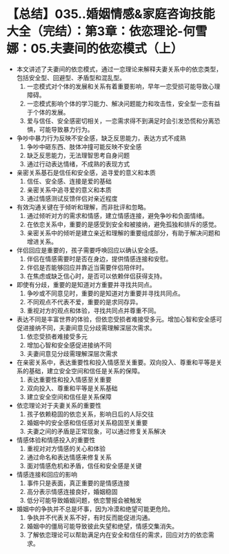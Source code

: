 # 【总结】035..婚姻情感&家庭咨询技能大全（完结）：第3章：依恋理论-何雪娜：05.夫妻间的依恋模式（上）

-   本文讲述了夫妻间的依恋模式，通过一恋理论来解释夫妻关系中的依恋类型，包括安全型、回避型、矛盾型和混乱型。
    1.  一恋模式对个体的发展和关系有着重要影响，早年一恋受损可能导致心理障碍。
    2.  一恋模式影响个体的学习能力、解决问题能力和攻击性，安全型一恋有益于个体的发展。
    3.  爱与信任、安全感密切相关，一恋需求得不到满足时会引发恐慌和分离恐惧，可能导致暴力行为。
-   争吵中暴力行为反映不安全感，缺乏反思能力，表达方式不成熟
    1.  争吵中砸东西、肢体冲撞可能反映不安全感
    2.  缺乏反思能力，无法理智思考自身问题
    3.  通过行动表达情绪，不成熟的表现方式
-   亲密关系基石是信任和安全感，追寻爱的意义和本质
    1.  信任、安全感、连接是爱的基础
    2.  亲密关系中追寻爱的意义和本质
    3.  通过情感测试反馈伴侣对亲近程度
-   有效沟通关键在于倾听和理解，而非批评和忽略。
    1.  通过倾听对方的需求和情感，建立情感连接，避免争吵和负面情绪。
    2.  在依恋关系中，重要的是感受到安全和被接纳，避免孤独和排斥的感觉。
    3.  亲密关系中的倾听是建立亲近和理解的重要组成部分，有助于解决问题和增进关系。
-   伴侣回应是重要的，孩子需要呼唤回应以确认安全感。
    1.  伴侣在情感需要时是否在身边，提供情感连接和安慰。
    2.  伴侣是否能够回应并靠近当需要伴侣陪伴时。
    3.  在焦虑或缺乏信心时，是否可以依赖伴侣获得支持。
-   即使有分歧，重要的是知道对方重要并寻找共同点。
    1.  争吵或不同意见时，重要的是知道对方重要并寻找共同点。
    2.  不同观点不代表不爱，重要的是求同存异。
    3.  重视对方的观点和体验，寻找共同点并尊重不同。
-   表达不同是丰富世界的体验，但依恋受损者难接受多元。增加心智和安全感可促进接纳不同，夫妻间意见分歧需理解深层次需求。
    1.  依恋受损者难接受多元
    2.  增加心智和安全感促进接纳不同
    3.  夫妻间意见分歧需理解深层次需求
-   在亲密关系中，表达重要性和投入情感至关重要。双向投入、尊重和平等是关系的基础，建立安全空间和信任是关系的保障。
    1.  表达重要性和投入情感至关重要
    2.  双向投入、尊重和平等是关系基础
    3.  建立安全空间和信任是关系保障
-   依恋理论对于夫妻关系的重要性
    1.  孩子依赖稳固的依恋关系，影响日后的人际交往
    2.  婚姻中的安全感和信任感对关系稳固至关重要
    3.  夫妻之间的矛盾是正常现象，可以通过修复关系解决
-   情感体验和情感投入的重要性
    1.  重视对对方情感的关心和体验
    2.  通过命名和表达情感来修复关系
    3.  面对情感危机和矛盾，信任和安全感是关键
-   情感连接和回应的影响
    1.  事件只是表面，真正重要的是情感连接
    2.  高分表示情感连接良好，婚姻稳固
    3.  低分可能导致婚姻问题，依恋警报会被触发
-   婚姻中的争执并不总是坏事，因为冷漠和绝望可能更危险。
    1.  争执并不代表关系不好，有时反而能促进沟通。
    2.  婚姻中的僵局可能导致彼此失望和绝望，情感交集消失。
    3.  了解依恋理论可以帮助满足内在安全和信任的需求，回应对方的依恋需求。